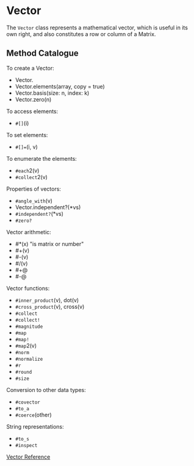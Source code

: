 # Vector

The `Vector` class represents a mathematical vector, which is useful in its
own right, and also constitutes a row or column of a Matrix.

## Method Catalogue

To create a Vector:

*   Vector.[](*array)
*   Vector.elements(array, copy = true)
*   Vector.basis(size: n, index: k)
*   Vector.zero(n)


To access elements:

*   `#[]`(i)


To set elements:

*   `#[]=`(i, v)


To enumerate the elements:

*   `#each`2(v)
*   `#collect`2(v)


Properties of vectors:

*   `#angle_with`(v)
*   Vector.independent?(*vs)
*   `#independent?`(*vs)
*   `#zero?`


Vector arithmetic:

*   #*(x) "is matrix or number"
*   #+(v)
*   #-(v)
*   #/(v)
*   #+@
*   #-@


Vector functions:

*   `#inner_product`(v), dot(v)
*   `#cross_product`(v), cross(v)
*   `#collect`
*   `#collect!`
*   `#magnitude`
*   `#map`
*   `#map!`
*   `#map`2(v)
*   `#norm`
*   `#normalize`
*   `#r`
*   `#round`
*   `#size`


Conversion to other data types:

*   `#covector`
*   `#to_a`
*   `#coerce`(other)


String representations:

*   `#to_s`
*   `#inspect`


[Vector Reference](https://ruby-doc.org/stdlib-2.6/libdoc/matrix/rdoc/Vector.html)
